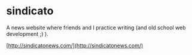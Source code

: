 # sindicato

A news website where friends and I practice writing (and old school web development ;) ).

[http://sindicatonews.com/](http://sindicatonews.com/)
